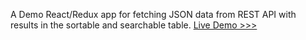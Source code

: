 A Demo React/Redux app for fetching JSON data from REST API with results in the sortable and searchable table.
[Live Demo >>>](http://react-redux.fdata.org/)
